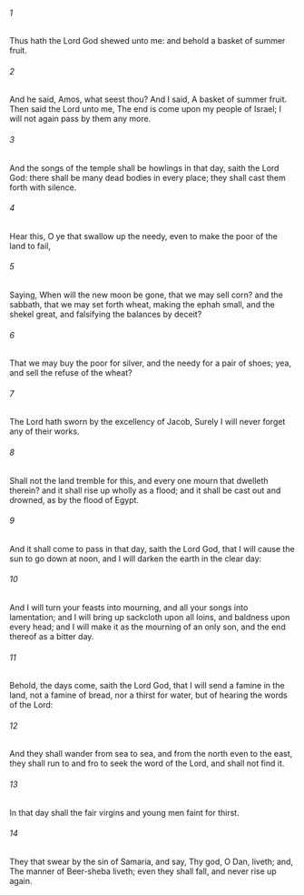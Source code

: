 ###### 1
Thus hath the Lord God shewed unto me: and behold a basket of summer fruit.

###### 2
And he said, Amos, what seest thou? And I said, A basket of summer fruit. Then said the Lord unto me, The end is come upon my people of Israel; I will not again pass by them any more.

###### 3
And the songs of the temple shall be howlings in that day, saith the Lord God: there shall be many dead bodies in every place; they shall cast them forth with silence.

###### 4
Hear this, O ye that swallow up the needy, even to make the poor of the land to fail,

###### 5
Saying, When will the new moon be gone, that we may sell corn? and the sabbath, that we may set forth wheat, making the ephah small, and the shekel great, and falsifying the balances by deceit?

###### 6
That we may buy the poor for silver, and the needy for a pair of shoes; yea, and sell the refuse of the wheat?

###### 7
The Lord hath sworn by the excellency of Jacob, Surely I will never forget any of their works.

###### 8
Shall not the land tremble for this, and every one mourn that dwelleth therein? and it shall rise up wholly as a flood; and it shall be cast out and drowned, as by the flood of Egypt.

###### 9
And it shall come to pass in that day, saith the Lord God, that I will cause the sun to go down at noon, and I will darken the earth in the clear day:

###### 10
And I will turn your feasts into mourning, and all your songs into lamentation; and I will bring up sackcloth upon all loins, and baldness upon every head; and I will make it as the mourning of an only son, and the end thereof as a bitter day.

###### 11
Behold, the days come, saith the Lord God, that I will send a famine in the land, not a famine of bread, nor a thirst for water, but of hearing the words of the Lord:

###### 12
And they shall wander from sea to sea, and from the north even to the east, they shall run to and fro to seek the word of the Lord, and shall not find it.

###### 13
In that day shall the fair virgins and young men faint for thirst.

###### 14
They that swear by the sin of Samaria, and say, Thy god, O Dan, liveth; and, The manner of Beer-sheba liveth; even they shall fall, and never rise up again.

